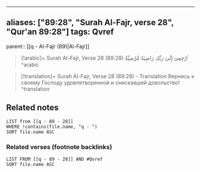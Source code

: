 
---
aliases: ["89:28", "Surah Al-Fajr, verse 28", "Qur'an 89:28"]
tags: Qvref
---

parent:: [[q - Al-Fajr (89)|Al-Fajr]]

> [!arabic]+ Surah Al-Fajr, Verse 28 (89:28)
> <span class="quran-arabic">ٱرْجِعِىٓ إِلَىٰ رَبِّكِ رَاضِيَةً مَّرْضِيَّةً</span>
^arabic

> [!translation]+ Surah Al-Fajr, Verse 28 (89:28) - Translation
> Вернись к своему Господу удовлетворенной и снискавшей довольство!
^translation



## Related notes
```dataview
LIST from [[q - 89 - 28]]
WHERE !contains(file.name, "q - ")
SORT file.name ASC
```

### Related verses (footnote backlinks)
```dataview
LIST FROM [[q - 89 - 28]] AND #Qvref
SORT file.name ASC
```

